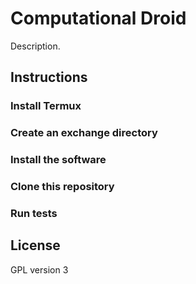 # Computational Droid

Description.

## Instructions

### Install Termux

### Create an exchange directory

### Install the software

### Clone this repository

### Run tests

## License

GPL version 3